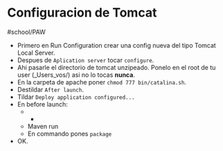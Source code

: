 # Configuracion de Tomcat
#school/PAW

* Primero en Run Configuration crear una config nueva del tipo Tomcat Local Server.
* Despues de `Aplication server` tocar `configure`.
* Ahi pasarle el directorio de tomcat unzipeado. Ponelo en el root de tu user (_Users_vos/) asi no lo tocas **nunca**.
* En la carpeta de apache poner `chmod 777 bin/catalina.sh`.
* Destildar `After launch`.
* Tildar `Deploy application configured...`
* En before launch:
	* +
	* Maven run
	* En commando pones `package`
* OK.